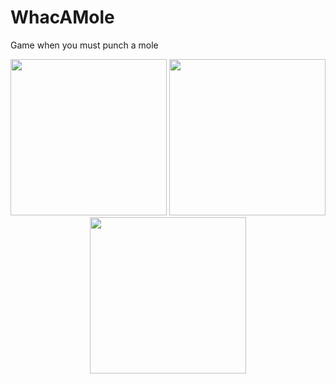 # WhacAMole
Game when you must punch a mole

<p align="center">
  <img src="https://user-images.githubusercontent.com/60844212/135502875-7f2278e6-b734-4958-8e3a-aa752fbd1c3b.png" width="250">
  <img src="https://user-images.githubusercontent.com/60844212/135502989-1f002eef-046f-48c4-92c0-f5ee95b7b2c7.png" width="250">
  <img src="https://user-images.githubusercontent.com/60844212/135503198-6bf172ba-3537-4bb4-aa78-6e5ab1d2bdf8.png" width="250">
</p>
